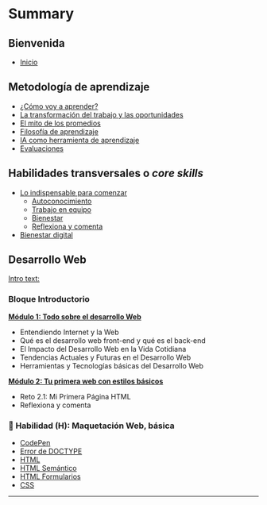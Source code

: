 # Summary​

## Bienvenida​

* [Inicio](README.md)

## Metodología de aprendizaje​

* [¿Cómo voy a aprender?](curriculum_model/lea_model_01_overview.md)
* [La transformación del trabajo y las oportunidades](curriculum_model/lea_model_02_work.md)
* [El mito de los promedios](curriculum_model/lea_model_03_average.md)
* [Filosofía de aprendizaje](curriculum_model/lea_model_04_philosophy.md)
* [IA como herramienta de aprendizaje](curriculum_model/lea_model_05_ai.md)
* [Evaluaciones](curriculum_model/lea_model_06_assessment.md)

## Habilidades transversales o _core skills_​
* [Lo indispensable para comenzar](/)
    * [Autoconocimiento](curriculum_lif/learning_lif_selfawareness.md)
    * [Trabajo en equipo](curriculum_lif/learning_lif_teamwork.md)
    * [Bienestar](curriculum_lif/learning_lif_digital_wb_intro.md)
    * [Reflexiona y comenta](https://laboratoria1.gitbook.io/codigom)
* [Bienestar digital](/)


## Desarrollo Web​
[Intro text:](https://laboratoria1.gitbook.io/codigom)

### Bloque Introductorio
**[Módulo 1: Todo sobre el desarrollo Web](https://laboratoria1.gitbook.io/codigom)**
- Entendiendo Internet y la Web 
- Qué es el desarrollo web front-end y qué es el back-end
- El Impacto del Desarrollo Web en la Vida Cotidiana
- Tendencias Actuales y Futuras en el Desarrollo Web
- Herramientas y Tecnologías básicas del Desarrollo Web

**[Módulo 2: Tu primera web con estilos básicos]()**
- Reto 2.1: Mi Primera Página HTML
- Reflexiona y comenta

### 🔵 Habilidad (H): Maquetación Web, básica
- [CodePen](curriculum_dev/editors_codepen.md)
- [Error de DOCTYPE](curriculum_dev/editors_codepen_doctype.md)
- [HTML](curriculum_dev/html.md)
- [HTML Semántico](curriculum_dev/html_semantic.md)
- [HTML Formularios](curriculum_dev//html_forms.md)
- [CSS](curriculum_dev/css.md)
---


‌‌
